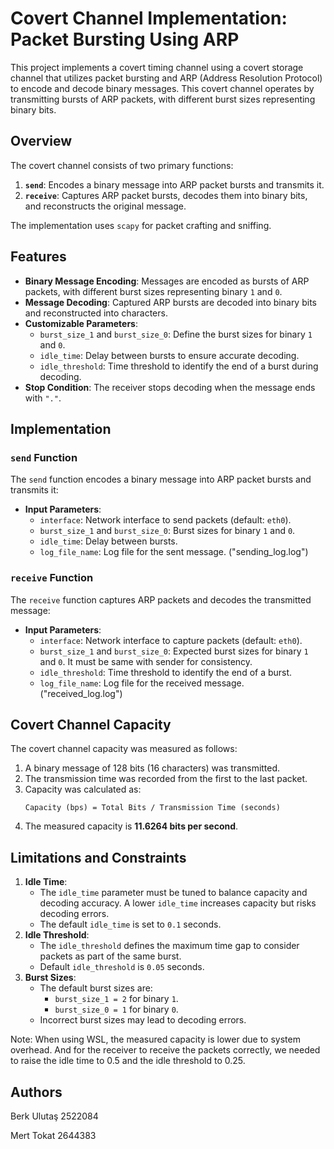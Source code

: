 # Covert Channel Implementation: Packet Bursting Using ARP

This project implements a covert timing channel using a covert storage channel that utilizes packet bursting and ARP (Address Resolution Protocol) to encode and decode binary messages. This covert channel operates by transmitting bursts of ARP packets, with different burst sizes representing binary bits.

## Overview
The covert channel consists of two primary functions:
1. **`send`**: Encodes a binary message into ARP packet bursts and transmits it.
2. **`receive`**: Captures ARP packet bursts, decodes them into binary bits, and reconstructs the original message.

The implementation uses `scapy` for packet crafting and sniffing.

## Features
- **Binary Message Encoding**: Messages are encoded as bursts of ARP packets, with different burst sizes representing binary `1` and `0`.
- **Message Decoding**: Captured ARP bursts are decoded into binary bits and reconstructed into characters.
- **Customizable Parameters**:
  - `burst_size_1` and `burst_size_0`: Define the burst sizes for binary `1` and `0`.
  - `idle_time`: Delay between bursts to ensure accurate decoding.
  - `idle_threshold`: Time threshold to identify the end of a burst during decoding.
- **Stop Condition**: The receiver stops decoding when the message ends with `"."`.

## Implementation

### `send` Function
The `send` function encodes a binary message into ARP packet bursts and transmits it:
- **Input Parameters**:
  - `interface`: Network interface to send packets (default: `eth0`).
  - `burst_size_1` and `burst_size_0`: Burst sizes for binary `1` and `0`.
  - `idle_time`: Delay between bursts.
  - `log_file_name`: Log file for the sent message. ("sending_log.log")

### `receive` Function
The `receive` function captures ARP packets and decodes the transmitted message:
- **Input Parameters**:
  - `interface`: Network interface to capture packets (default: `eth0`).
  - `burst_size_1` and `burst_size_0`: Expected burst sizes for binary `1` and `0`. It must be same with sender for consistency.
  - `idle_threshold`: Time threshold to identify the end of a burst.
  - `log_file_name`: Log file for the received message. ("received_log.log")

## Covert Channel Capacity
The covert channel capacity was measured as follows:
1. A binary message of 128 bits (16 characters) was transmitted.
2. The transmission time was recorded from the first to the last packet.
3. Capacity was calculated as:
   ```
   Capacity (bps) = Total Bits / Transmission Time (seconds)
   ```
4. The measured capacity is **11.6264 bits per second**. 

## Limitations and Constraints
1. **Idle Time**:
   - The `idle_time` parameter must be tuned to balance capacity and decoding accuracy. A lower `idle_time` increases capacity but risks decoding errors.
   - The default `idle_time` is set to `0.1` seconds.
2. **Idle Threshold**:
   - The `idle_threshold` defines the maximum time gap to consider packets as part of the same burst.
   - Default `idle_threshold` is `0.05` seconds.
3. **Burst Sizes**:
   - The default burst sizes are:
     - `burst_size_1 = 2` for binary `1`.
     - `burst_size_0 = 1` for binary `0`.
   - Incorrect burst sizes may lead to decoding errors.

Note: When using WSL, the measured capacity is lower due to system overhead. And for the receiver to receive the packets correctly, we needed to raise the idle time to 0.5 and the idle threshold to 0.25.


## Authors
Berk Ulutaş 2522084

Mert Tokat 2644383



